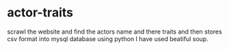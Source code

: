 # actor-traits
scrawl the website and find the actors name and there traits and then stores csv format into mysql database using python
I have used beatiful soup. 

